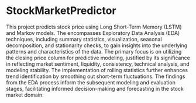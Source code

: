 # StockMarketPredictor

This project predicts stock price using Long Short-Term Memory (LSTM) and Markov models. The encompasses Exploratory Data Analysis (EDA) techniques, including summary statistics, visualization, seasonal decomposition, and stationarity checks, to gain insights into the underlying patterns and characteristics of the data. The primary focus is on utilizing the closing price column for predictive modeling, justified by its significance in reflecting market sentiment, liquidity, consistency, technical analysis, and modeling stability. The implementation of rolling statistics further enhances trend identification by smoothing out short-term fluctuations. The findings from the EDA process inform the subsequent modeling and evaluation stages, facilitating informed decision-making and forecasting in the stock market domain.
